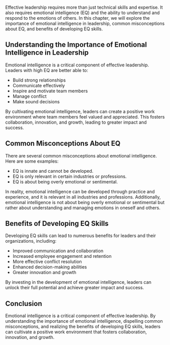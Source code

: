 
Effective leadership requires more than just technical skills and expertise. It also requires emotional intelligence (EQ) and the ability to understand and respond to the emotions of others. In this chapter, we will explore the importance of emotional intelligence in leadership, common misconceptions about EQ, and benefits of developing EQ skills.

Understanding the Importance of Emotional Intelligence in Leadership
--------------------------------------------------------------------

Emotional intelligence is a critical component of effective leadership. Leaders with high EQ are better able to:

* Build strong relationships
* Communicate effectively
* Inspire and motivate team members
* Manage conflict
* Make sound decisions

By cultivating emotional intelligence, leaders can create a positive work environment where team members feel valued and appreciated. This fosters collaboration, innovation, and growth, leading to greater impact and success.

Common Misconceptions About EQ
------------------------------

There are several common misconceptions about emotional intelligence. Here are some examples:

* EQ is innate and cannot be developed.
* EQ is only relevant in certain industries or professions.
* EQ is about being overly emotional or sentimental.

In reality, emotional intelligence can be developed through practice and experience, and it is relevant in all industries and professions. Additionally, emotional intelligence is not about being overly emotional or sentimental but rather about understanding and managing emotions in oneself and others.

Benefits of Developing EQ Skills
--------------------------------

Developing EQ skills can lead to numerous benefits for leaders and their organizations, including:

* Improved communication and collaboration
* Increased employee engagement and retention
* More effective conflict resolution
* Enhanced decision-making abilities
* Greater innovation and growth

By investing in the development of emotional intelligence, leaders can unlock their full potential and achieve greater impact and success.

Conclusion
----------

Emotional intelligence is a critical component of effective leadership. By understanding the importance of emotional intelligence, dispelling common misconceptions, and realizing the benefits of developing EQ skills, leaders can cultivate a positive work environment that fosters collaboration, innovation, and growth.
